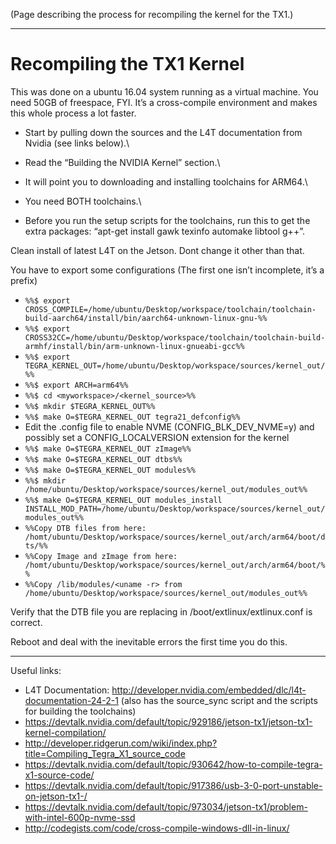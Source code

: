 (Page describing the process for recompiling the kernel for the TX1.)


----

#  Recompiling the TX1 Kernel # 

This was done on a ubuntu 16.04 system running as a virtual machine. You need 50GB of freespace, FYI. It’s a cross-compile environment and makes this whole process a lot faster.

  - Start by pulling down the sources and the L4T documentation from Nvidia (see links below).\\

  - Read the “Building the NVIDIA Kernel” section.\\

  - It will point you to downloading and installing toolchains for ARM64.\\

  - You need BOTH toolchains.\\

  - Before you run the setup scripts for the toolchains, run this to get the extra packages: “apt-get install gawk texinfo automake libtool g++”.

Clean install of latest L4T on the Jetson. Dont change it other than that.

You have to export some configurations (The first one isn’t incomplete, it’s a prefix)

  - `%%$ export CROSS_COMPILE=/home/ubuntu/Desktop/workspace/toolchain/toolchain-build-aarch64/install/bin/aarch64-unknown-linux-gnu-%%`
  - `%%$ export CROSS32CC=/home/ubuntu/Desktop/workspace/toolchain/toolchain-build-armhf/install/bin/arm-unknown-linux-gnueabi-gcc%%`
  - `%%$ export TEGRA_KERNEL_OUT=/home/ubuntu/Desktop/workspace/sources/kernel_out/%%`
  - `%%$ export ARCH=arm64%%`
  - `%%$ cd <myworkspace>/<kernel_source>%%`
  - `%%$ mkdir $TEGRA_KERNEL_OUT%%`
  - `%%$ make O=$TEGRA_KERNEL_OUT tegra21_defconfig%%`
  - Edit the .config file to enable NVME (CONFIG_BLK_DEV_NVME=y) and possibly set a CONFIG_LOCALVERSION extension for the kernel
  - `%%$ make O=$TEGRA_KERNEL_OUT zImage%%`
  - `%%$ make O=$TEGRA_KERNEL_OUT dtbs%%`
  - `%%$ make O=$TEGRA_KERNEL_OUT modules%%`
  - `%%$ mkdir /home/ubuntu/Desktop/workspace/sources/kernel_out/modules_out%%`
  - `%%$ make O=$TEGRA_KERNEL_OUT modules_install INSTALL_MOD_PATH=/home/ubuntu/Desktop/workspace/sources/kernel_out/modules_out%%`
  - `%%Copy DTB files from here: /homt/ubuntu/Desktop/workspace/sources/kernel_out/arch/arm64/boot/dts/%%`
  - `%%Copy Image and zImage from here: /homt/ubuntu/Desktop/workspace/sources/kernel_out/arch/arm64/boot/%%`
  - `%%Copy /lib/modules/<uname -r> from /home/ubuntu/Desktop/workspace/sources/kernel_out/modules_out%%`

Verify that the DTB file you are replacing in /boot/extlinux/extlinux.conf is correct.

Reboot and deal with the inevitable errors the first time you do this.


----

Useful links:

  - L4T Documentation: http://developer.nvidia.com/embedded/dlc/l4t-documentation-24-2-1 (also has the source_sync script and the scripts for building the toolchains)
  - https://devtalk.nvidia.com/default/topic/929186/jetson-tx1/jetson-tx1-kernel-compilation/
  - http://developer.ridgerun.com/wiki/index.php?title=Compiling_Tegra_X1_source_code
  - https://devtalk.nvidia.com/default/topic/930642/how-to-compile-tegra-x1-source-code/
  - https://devtalk.nvidia.com/default/topic/917386/usb-3-0-port-unstable-on-jetson-tx1-/
  - https://devtalk.nvidia.com/default/topic/973034/jetson-tx1/problem-with-intel-600p-nvme-ssd
  - http://codegists.com/code/cross-compile-windows-dll-in-linux/